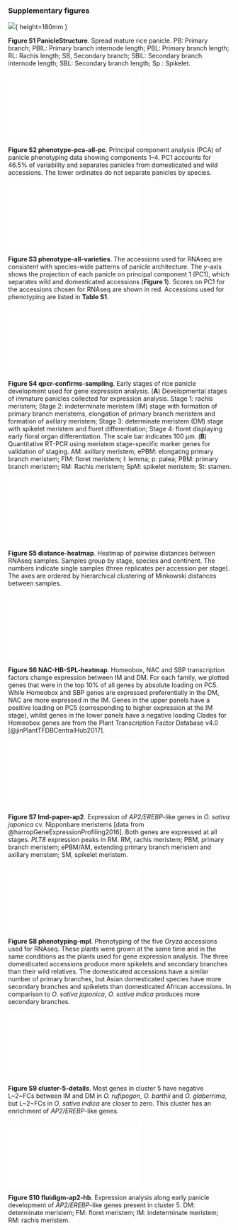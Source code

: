 ### Supplementary figures

![](figures/Figure_S1.tif){ height=180mm }

**Figure S1 PanicleStructure**.
Spread mature rice panicle.
PB: Primary branch;
PBIL: Primary branch internode length;
PBL: Primary branch length;
RL: Rachis length;
SB, Secondary branch;
SBIL: Secondary branch internode length;
SBL: Secondary branch length;
Sp : Spikelet.

![](figures/Figure_S2.pdf)

**Figure S2 phenotype-pca-all-pc**.
Principal component analysis (PCA) of panicle phenotyping data showing components 1–4.
PC1 accounts for 46.5% of variability and separates panicles from domesticated and wild accessions.
The lower ordinates do not separate panicles by species.

![](figures/Figure_S3.pdf)

**Figure S3 phenotype-all-varieties**.
The accessions used for RNAseq are consistent with species-wide patterns of panicle architecture.
The *y*-axis shows the projection of each panicle on principal component 1 (PC1), which separates wild and domesticated accessions (**Figure 1**).
Scores on PC1 for the accessions chosen for RNAseq are shown in red.
Accessions used for phenotyping are listed in **Table S1**.

![](figures/Figure_S4.pdf)

**Figure S4 qpcr-confirms-sampling**.
Early stages of rice panicle development used for gene expression analysis.
(**A**) Developmental stages of immature panicles collected for expression analysis.
Stage 1: rachis meristem;
Stage 2: indeterminate meristem (IM) stage with formation of primary branch meristems, elongation of primary branch meristem and formation of axillary meristem;
Stage 3: determinate meristem (DM) stage with spikelet meristem and floret differentiation;
Stage 4: floret displaying early floral organ differentiation.
The scale bar indicates 100 μm.
(**B**) Quantitative RT-PCR using meristem stage-specific marker genes for validation of staging.
AM: axillary meristem;
ePBM: elongating primary branch meristem;
FlM: floret meristem;
l: lemma; 
p: palea;
PBM: primary branch meristem;
RM: Rachis meristem;
SpM: spikelet meristem;
St: stamen.

![](figures/Figure_S5.pdf)

**Figure S5 distance-heatmap**.
Heatmap of pairwise distances between RNAseq samples.
Samples group by stage, species and continent.
The numbers indicate single samples (three replicates per accession per stage).
The axes are ordered by hierarchical clustering of Minkowski distances between samples.

![](figures/Figure_S6.pdf)

**Figure S6 NAC-HB-SPL-heatmap**.
Homeobox, NAC and SBP transcription factors change expression between IM and DM.
For each family, we plotted genes that were in the top 10% of all genes by absolute loading on PC5.
While Homeobox and SBP genes are expressed preferentially in the DM, NAC are more expressed in the IM.
Genes in the upper panels have a positive loading on PC5 (corresponding to higher expression at the IM stage), whilst genes in the lower panels have a negative loading
Clades for Homeobox genes are from the Plant Transcription Factor Database v4.0 [@jinPlantTFDBCentralHub2017].

![](figures/Figure_S7.pdf)

**Figure S7 lmd-paper-ap2**.
Expression of *AP2/EREBP*-like genes in *O. sativa japonica* cv. Nipponbare meristems [data from @harropGeneExpressionProfiling2016].
Both genes are expressed at all stages.
*PLT8* expression peaks in RM.
RM, rachis meristem; PBM, primary branch meristem; ePBM/AM, extending primary branch meristem and axillary meristem; SM, spikelet meristem.

![](figures/Figure_S8.pdf)

**Figure S8 phenotyping-mpl**.
Phenotyping of the five *Oryza* accessions used for RNAseq.
These plants were grown at the same time and in the same conditions as the plants used for gene expression analysis.
The three domesticated accessions produce more spikelets and secondary branches than their wild relatives.
The domesticated accessions have a similar number of primary branches, but Asian domesticated species have more secondary branches and spikelets than domesticated African accessions.
In comparison to *O. sativa japonica*, *O. sativa indica* produces more secondary branches.

![](figures/Figure_S9.pdf)

**Figure S9 cluster-5-details**.
Most genes in cluster 5 have negative L~2~FCs between IM and DM in *O. rufipogon*, *O. barthii* and *O. glaberrima*, but L~2~FCs in *O. sativa indica* are closer to zero.
This cluster has an enrichment of *AP2/EREBP*-like genes.

![](figures/Figure_S10.pdf)

**Figure S10 fluidigm-ap2-hb**.
Expression analysis along early panicle development of *AP2/EREBP*-like genes present in cluster 5.
DM: determinate meristem;
FM: floret meristem;
IM: indeterminate meristem;
RM: rachis meristem.
